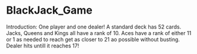 # BlackJack_Game

Introduction:
One player and one dealer! A standard deck has 52 cards. Jacks, Queens and Kings all have a rank of 10. Aces have a rank of either 11 or 1 as needed to reach get as closer to 21 ao possible without busting. Dealer hits untill it reaches 17!

